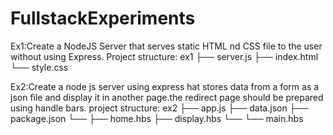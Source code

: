 # FullstackExperiments
Ex1:Create a NodeJS Server that serves static HTML nd CSS file to the user without using Express.
Project structure:
ex1
├── server.js
├── index.html
└── style.css

Ex2:Create a node js server using express hat stores data from a form as a json file and display it in another page.the redirect page should be prepared using handle bars.
project structure:
ex2
├── app.js
├── data.json
├── package.json
└──
    ├── home.hbs
    ├── display.hbs
    └── 
        └── main.hbs
